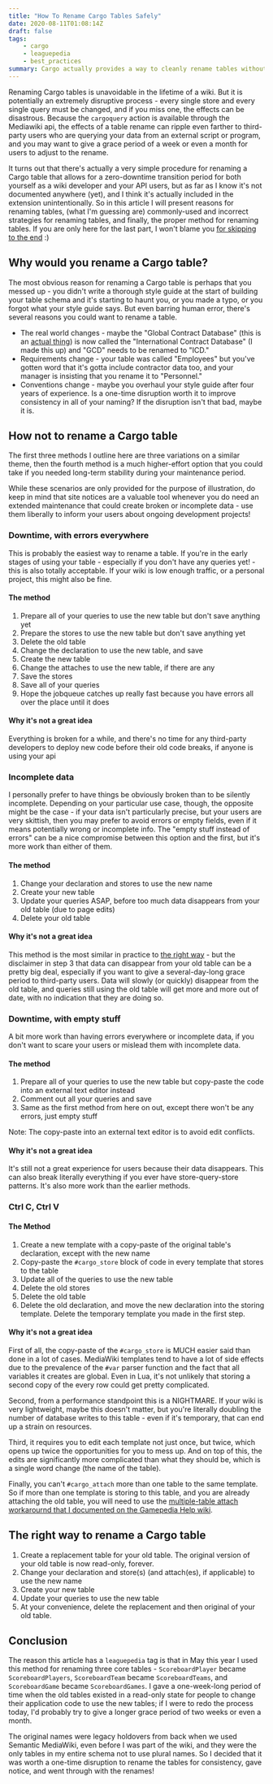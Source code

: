 ```yaml
---
title: "How To Rename Cargo Tables Safely"
date: 2020-08-11T01:08:14Z
draft: false
tags:
    - cargo
    - leaguepedia
    - best_practices
summary: Cargo actually provides a way to cleanly rename tables without any "downtime," but it's not obvious or documented how to do this.
---
```

Renaming Cargo tables is unavoidable in the lifetime of a wiki. But it is potentially an extremely disruptive process - every single store and every single query must be changed, and if you miss one, the effects can be disastrous. Because the `cargoquery` action is available through the Mediawiki api, the effects of a table rename can ripple even farther to third-party users who are querying your data from an external script or program, and you may want to give a grace period of a week or even a month for users to adjust to the rename.

It turns out that there's actually a very simple procedure for renaming a Cargo table that allows for a zero-downtime transition period for both yourself as a wiki developer and your API users, but as far as I know it's not documented anywhere (yet), and I think it's actually included in the extension unintentionally. So in this article I will present reasons for renaming tables, (what I'm guessing are) commonly-used and incorrect strategies for renaming tables, and finally, the proper method for renaming tables. If you are only here for the last part, I won't blame you [for skipping to the end](#the-right-way-to-rename-a-cargo-table) :)

## Why would you rename a Cargo table?
The most obvious reason for renaming a Cargo table is perhaps that you messed up - you didn't write a thorough style guide at the start of building your table schema and it's starting to haunt you, or you made a typo, or you forgot what your style guide says. But even barring human error, there's several reasons you could want to rename a table.
* The real world changes - maybe the "Global Contract Database" (this is an [actual thing](https://lol.gamepedia.com/Archive:Global_Contract_Database)) is now called the "International Contract Database" (I made this up) and "GCD" needs to be renamed to "ICD." 
* Requirements change - your table was called "Employees" but you've gotten word that it's gotta include contractor data too, and your manager is insisting that you rename it to "Personnel."
* Conventions change - maybe you overhaul your style guide after four years of experience. Is a one-time disruption worth it to improve consistency in all of your naming? If the disruption isn't that bad, maybe it is.
  
## How not to rename a Cargo table
The first three methods I outline here are three variations on a similar theme, then the fourth method is a much higher-effort option that you could take if you needed long-term stability during your maintenance period.

While these scenarios are only provided for the purpose of illustration, do keep in mind that site notices are a valuable tool whenever you do need an extended maintenance that could create broken or incomplete data - use them liberally to inform your users about ongoing development projects!
### Downtime, with errors everywhere
This is probably the easiest way to rename a table. If you're in the early stages of using your table - especially if you don't have any queries yet! - this is also totally acceptable. If your wiki is low enough traffic, or a personal project, this might also be fine.
#### The method
1. Prepare all of your queries to use the new table but don't save anything yet
2. Prepare the stores to use the new table but don't save anything yet
3. Delete the old table
4. Change the declaration to use the new table, and save
5. Create the new table
6. Change the attaches to use the new table, if there are any
7. Save the stores
8. Save all of your queries
9. Hope the jobqueue catches up really fast because you have errors all over the place until it does

#### Why it's not a great idea
Everything is broken for a while, and there's no time for any third-party developers to deploy new code before their old code breaks, if anyone is using your api

### Incomplete data
I personally prefer to have things be obviously broken than to be silently incomplete. Depending on your particular use case, though, the opposite might be the case - if your data isn't particularly precise, but your users are very skittish, then you may prefer to avoid errors or empty fields, even if it means potentially wrong or incomplete info. The "empty stuff instead of errors" can be a nice compromise between this option and the first, but it's more work than either of them.
#### The method
1. Change your declaration and stores to use the new name
2. Create your new table
3. Update your queries ASAP, before too much data disappears from your old table (due to page edits)
4. Delete your old table
#### Why it's not a great idea
This method is the most similar in practice to [the right way](#the-right-way-to-rename-a-cargo-table) - but the disclaimer in step 3 that data can disappear from your old table can be a pretty big deal, especially if you want to give a several-day-long grace period to third-party users. Data will slowly (or quickly) disappear from the old table, and queries still using the old table will get more and more out of date, with no indication that they are doing so.

### Downtime, with empty stuff
A bit more work than having errors everywhere or incomplete data, if you don't want to scare your users or mislead them with incomplete data.
#### The method
1. Prepare all of your queries to use the new table but copy-paste the code into an external text editor instead
2. Comment out all your queries and save
3. Same as the first method from here on out, except there won't be any errors, just empty stuff

Note: The copy-paste into an external text editor is to avoid edit conflicts.
#### Why it's not a great idea
It's still not a great experience for users because their data disappears. This can also break literally everything if you ever have store-query-store patterns. It's also more work than the earlier methods.

### Ctrl C, Ctrl V
#### The Method
1. Create a new template with a copy-paste of the original table's declaration, except with the new name
2. Copy-paste the `#cargo_store` block of code in every template that stores to the table
3. Update all of the queries to use the new table
4. Delete the old stores
5. Delete the old table
6. Delete the old declaration, and move the new declaration into the storing template. Delete the temporary template you made in the first step.

#### Why it's not a great idea
First of all, the copy-paste of the `#cargo_store` is MUCH easier said than done in a lot of cases. MediaWiki templates tend to have a lot of side effects due to the prevalence of the `#var` parser function and the fact that all variables it creates are global. Even in Lua, it's not unlikely that storing a second copy of the every row could get pretty complicated.

Second, from a performance standpoint this is a NIGHTMARE. If your wiki is very lightweight, maybe this doesn't matter, but you're literally doubling the number of database writes to this table - even if it's temporary, that can end up a strain on resources.

Third, it requires you to edit each template not just once, but twice, which opens up twice the opportunities for you to mess up. And on top of this, the edits are significantly more complicated than what they should be, which is a single word change (the name of the table).

Finally, you can't `#cargo_attach` more than one table to the same template. So if more than one template is storing to this table, and you are already attaching the old table, you will need to use the [multiple-table attach workarournd that I documented on the Gamepedia Help wiki](https://help.gamepedia.com/Extension:Cargo/attaching_tables).

## The right way to rename a Cargo table
1. Create a replacement table for your old table. The original version of your old table is now read-only, forever.
2. Change your declaration and store(s) (and attach(es), if applicable) to use the new name
3. Create your new table
4. Update your queries to use the new table
5. At your convenience, delete the replacement and then original of your old table.

## Conclusion
The reason this article has a `leaguepedia` tag is that in May this year I used this method for renaming three core tables - `ScoreboardPlayer` became `ScoreboardPlayers`, `ScoreboardTeam` became `ScoreboardTeams`, and `ScoreboardGame` became `ScoreboardGames`. I gave a one-week-long period of time when the old tables existed in a read-only state for people to change their application code to use the new tables; if I were to redo the process today, I'd probably try to give a longer grace period of two weeks or even a month.

The original names were legacy holdovers from back when we used Semantic MediaWiki, even before I was part of the wiki, and they were the only tables in my entire schema not to use plural names. So I decided that it was worth a one-time disruption to rename the tables for consistency, gave notice, and went through with the renames!